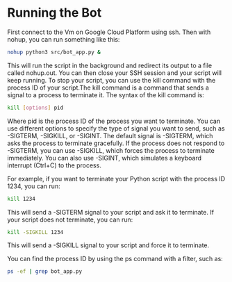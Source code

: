 # Running the Bot

First connect to the Vm on Google Cloud Platform using ssh. Then with nohup, you can run something like this:

```bash
nohup python3 src/bot_app.py &
```

This will run the script in the background and redirect its output to a file called nohup.out. You can then close your SSH session and your script will keep running. To stop your script, you can use the kill command with the process ID of your script.The kill command is a command that sends a signal to a process to terminate it. The syntax of the kill command is:

```bash
kill [options] pid
```

Where pid is the process ID of the process you want to terminate. You can use different options to specify the type of signal you want to send, such as -SIGTERM, -SIGKILL, or -SIGINT. The default signal is -SIGTERM, which asks the process to terminate gracefully. If the process does not respond to -SIGTERM, you can use -SIGKILL, which forces the process to terminate immediately. You can also use -SIGINT, which simulates a keyboard interrupt (Ctrl+C) to the process.

For example, if you want to terminate your Python script with the process ID 1234, you can run:

```bash
kill 1234
```

This will send a -SIGTERM signal to your script and ask it to terminate. If your script does not terminate, you can run:

```bash
kill -SIGKILL 1234
```

This will send a -SIGKILL signal to your script and force it to terminate.

You can find the process ID by using the ps command with a filter, such as:

```bash
ps -ef | grep bot_app.py
```
